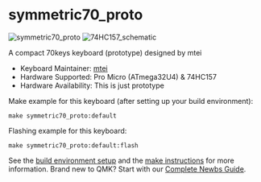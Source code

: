 # symmetric70_proto

![symmetric70_proto](https://i.imgur.com/Br4pH9ol.jpg)
![74HC157_schematic](https://i.imgur.com/8IU8Jgcl.jpg)

A compact 70keys keyboard (prototype) designed by mtei

* Keyboard Maintainer: [mtei](https://github.com/mtei)
* Hardware Supported: Pro Micro (ATmega32U4) & 74HC157
* Hardware Availability: This is just prototype

Make example for this keyboard (after setting up your build environment):

    make symmetric70_proto:default

Flashing example for this keyboard:

    make symmetric70_proto:default:flash

See the [build environment setup](https://docs.qmk.fm/#/getting_started_build_tools) and the [make instructions](https://docs.qmk.fm/#/getting_started_make_guide) for more information. Brand new to QMK? Start with our [Complete Newbs Guide](https://docs.qmk.fm/#/newbs).
